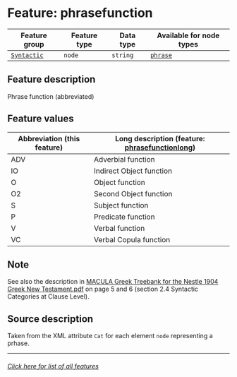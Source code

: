 # Feature: phrasefunction

Feature group | Feature type | Data type | Available for node types
---  | --- | --- | ---
[`Syntactic`](home.md#syntactic-features) | `node` | `string` | [`phrase`](phrasenodefeatures.md#readme)

## Feature description

Phrase function (abbreviated)

## Feature values

Abbreviation (this feature) | Long description (feature: [phrasefunctionlong](phrasefunctionlong.md#readme))
--- | --- 
ADV | Adverbial function
IO | Indirect Object function
O | Object function
O2 | Second Object function
S | Subject function
P | Predicate function
V | Verbal function
VC | Verbal Copula function

## Note

See also the description in [MACULA Greek Treebank for the Nestle 1904 Greek New Testament.pdf](https://nbviewer.org/github/biblicalhumanities/greek-new-testament/blob/master/syntax-trees/nestle1904/doc/Nestle%201904%20Treebank%20Documentation.pdf) on page 5 and 6 (section 2.4 Syntactic Categories at Clause Level).

## Source description

Taken from the XML attribute `Cat` for each element `node` representing a prhase.

---
###### [Click here for list of all features](home.md#readme)
